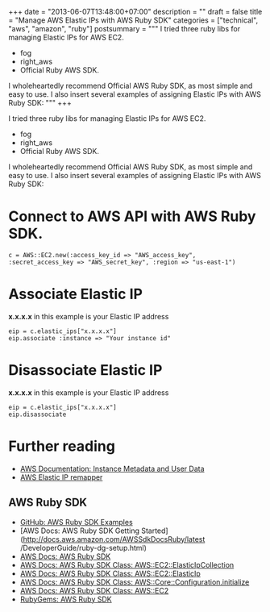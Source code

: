 +++
date = "2013-06-07T13:48:00+07:00"
description = ""
draft = false
title = "Manage AWS Elastic IPs with AWS Ruby SDK"
categories = ["technical", "aws", "amazon", "ruby"]
postsummary = """
I tried three ruby libs for managing Elastic IPs for AWS EC2.

* fog
* right_aws
* Official Ruby AWS SDK.

I wholeheartedly recommend Official AWS Ruby SDK, as most simple and easy to use.
I also insert several examples of assigning Elastic IPs with AWS Ruby SDK:
"""
+++

I tried three ruby libs for managing Elastic IPs for AWS EC2.

* fog
* right_aws
* Official Ruby AWS SDK.

I wholeheartedly recommend Official AWS Ruby SDK, as most simple and easy to use.
I also insert several examples of assigning Elastic IPs with AWS Ruby SDK:

# Connect to AWS API with AWS Ruby SDK.

    c = AWS::EC2.new(:access_key_id => "AWS_access_key", :secret_access_key => "AWS_secret_key", :region => "us-east-1")

# Associate Elastic IP
**x.x.x.x** in this example is your Elastic IP address

    eip = c.elastic_ips["x.x.x.x"]
    eip.associate :instance => "Your instance id"

# Disassociate Elastic IP
**x.x.x.x** in this example is your Elastic IP address

    eip = c.elastic_ips["x.x.x.x"]
    eip.disassociate

# Further reading

  * [AWS Documentation: Instance Metadata and User Data](http://docs.aws.amazon.com/AWSEC2/latest/UserGuide/AESDG-chapter-instancedata.html)
  * [AWS Elastic IP remapper](https://github.com/madebymade/aws-remap-elastic-ip)

## AWS Ruby SDK

  * [GitHub: AWS Ruby SDK Examples](https://github.com/aws/aws-sdk-ruby/tree/master/samples)
  * [AWS Docs: AWS Ruby SDK Getting Started](http://docs.aws.amazon.com/AWSSdkDocsRuby/latest
/DeveloperGuide/ruby-dg-setup.html)
  * [AWS Docs: AWS Ruby SDK](http://docs.aws.amazon.com/AWSRubySDK/latest/frames.html)
  * [AWS Docs: AWS Ruby SDK Class: AWS::EC2::ElasticIpCollection](http://docs.aws.amazon.com/AWSRubySDK/latest/AWS/EC2/ElasticIpCollection.html)
  * [AWS Docs: AWS Ruby SDK Class: AWS::EC2::ElasticIp](http://docs.aws.amazon.com/AWSRubySDK/latest/AWS/EC2/ElasticIp.html)
  * [AWS Docs: AWS Ruby SDK Class: AWS::Core::Configuration.initialize](http://docs.aws.amazon.com/AWSRubySDK/latest/AWS/Core/Configuration.html#initialize-instance_method)
  * [AWS Docs: AWS Ruby SDK Class: AWS::EC2](http://docs.aws.amazon.com/AWSRubySDK/latest/AWS/EC2.html)
  * [RubyGems: AWS Ruby SDK](http://rubygems.org/gems/aws-sdk)
  
